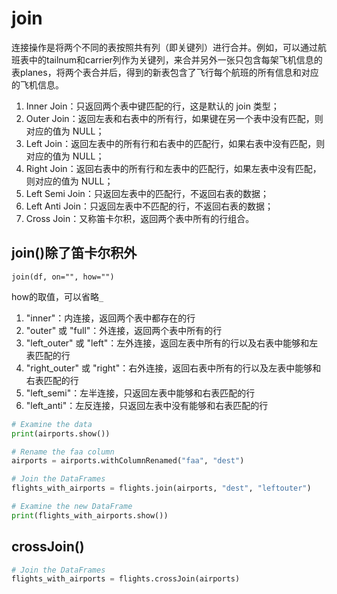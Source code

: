 # join

连接操作是将两个不同的表按照共有列（即关键列）进行合并。例如，可以通过航班表中的tailnum和carrier列作为关键列，来合并另外一张只包含每架飞机信息的表planes，将两个表合并后，得到的新表包含了飞行每个航班的所有信息和对应的飞机信息。


1. Inner Join：只返回两个表中键匹配的行，这是默认的 join 类型；
2. Outer Join：返回左表和右表中的所有行，如果键在另一个表中没有匹配，则对应的值为 NULL；
3. Left Join：返回左表中的所有行和右表中的匹配行，如果右表中没有匹配，则对应的值为 NULL；
4. Right Join：返回右表中的所有行和左表中的匹配行，如果左表中没有匹配，则对应的值为 NULL；
5. Left Semi Join：只返回左表中的匹配行，不返回右表的数据；
6. Left Anti Join：只返回左表中不匹配的行，不返回右表的数据；
7. Cross Join：又称笛卡尔积，返回两个表中所有的行组合。

## join()除了笛卡尔积外
`join(df, on="", how="")`

how的取值，可以省略`_`
1. "inner"：内连接，返回两个表中都存在的行
2. "outer" 或 "full"：外连接，返回两个表中所有的行
3. "left_outer" 或 "left"：左外连接，返回左表中所有的行以及右表中能够和左表匹配的行
4. "right_outer" 或 "right"：右外连接，返回右表中所有的行以及左表中能够和右表匹配的行
5. "left_semi"：左半连接，只返回左表中能够和右表匹配的行
6. "left_anti"：左反连接，只返回左表中没有能够和右表匹配的行

```python
# Examine the data
print(airports.show())

# Rename the faa column
airports = airports.withColumnRenamed("faa", "dest")

# Join the DataFrames
flights_with_airports = flights.join(airports, "dest", "leftouter")

# Examine the new DataFrame
print(flights_with_airports.show())
```

## crossJoin()

```python
# Join the DataFrames
flights_with_airports = flights.crossJoin(airports)
```